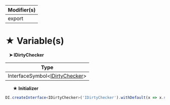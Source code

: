 | Modifier(s)                            |
|----------------------------------------|
| export |

# &#9733; Variable(s)

&nbsp;&nbsp; **&#10148; IDirtyChecker**

| Type                        |
|-----------------------------|
| InterfaceSymbol&lt;[IDirtyChecker](/runtime/observation/interface/dirty-checker/idirtychecker.md)&gt; |

&nbsp;&nbsp;&nbsp;&nbsp;&nbsp; **&#9733; Initializer**

```ts
DI.createInterface<IDirtyChecker>('IDirtyChecker').withDefault(x => x.singleton(DirtyChecker))
```